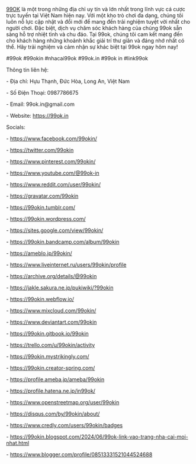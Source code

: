 <p><a href="https://99ok.in">99OK</a> là một trong những địa chỉ uy tín và lớn nhất trong lĩnh vực cá cược trực tuyến tại Việt Nam hiện nay. Với một kho trò chơi đa dạng, chúng tôi luôn nỗ lực cập nhật và đổi mới để mang đến trải nghiệm tuyệt vời nhất cho người chơi. Đặc biệt, dịch vụ chăm sóc khách hàng của chúng 99ok sẵn sàng hỗ trợ nhiệt tình và chu đáo. Tại 99ok, chúng tôi cam kết mang đến cho khách hàng những khoảnh khắc giải trí thư giãn và đáng nhớ nhất có thể. Hãy trải nghiệm và cảm nhận sự khác biệt tại 99ok ngay hôm nay!<p>
<p>#99ok #99okin  #nhacai99ok #99ok.in  #99ok in  #link99ok<p>
<p>Thông tin liên hệ:<p>
<p>- Địa chỉ: Hựu Thạnh, Đức Hòa, Long An, Việt Nam<p>
<p>- Số Điện Thoại: 0987786675<p>
<p>- Email: 99ok.in@gmail.com<p>
<p>- Website: <a href="https://99ok.in">https://99ok.in</a><p>
<p>Socials:<p>
<p>- <a href="https://www.facebook.com/99okin/">https://www.facebook.com/99okin/</a><p>
<p>- <a href="https://twitter.com/99okin">https://twitter.com/99okin</a><p>
<p>- <a href="https://www.pinterest.com/99okin/">https://www.pinterest.com/99okin/</a><p>
<p>- <a href="https://www.youtube.com/@99ok-in">https://www.youtube.com/@99ok-in</a><p>
<p>- <a href="https://www.reddit.com/user/99okin/">https://www.reddit.com/user/99okin/</a><p>
<p>- <a href="https://gravatar.com/99okin">https://gravatar.com/99okin</a><p>
<p>- <a href="https://99okin.tumblr.com/">https://99okin.tumblr.com/</a><p>
<p>- <a href="https://99okin.wordpress.com/">https://99okin.wordpress.com/</a><p>
<p>- <a href="https://sites.google.com/view/99okin/">https://sites.google.com/view/99okin/</a><p>
<p>- <a href="https://99okin.bandcamp.com/album/99okin">https://99okin.bandcamp.com/album/99okin</a><p>
<p>- <a href="https://ameblo.jp/99okin/">https://ameblo.jp/99okin/</a><p>
<p>- <a href="https://www.liveinternet.ru/users/99okin/profile">https://www.liveinternet.ru/users/99okin/profile</a><p>
<p>- <a href="https://archive.org/details/@99okin">https://archive.org/details/@99okin</a><p>
<p>- <a href="https://jakle.sakura.ne.jp/pukiwiki/?99okin">https://jakle.sakura.ne.jp/pukiwiki/?99okin</a><p>
<p>- <a href="https://99okin.webflow.io/">https://99okin.webflow.io/</a><p>
<p>- <a href="https://www.mixcloud.com/99okin/">https://www.mixcloud.com/99okin/</a><p>
<p>- <a href="https://www.deviantart.com/99okin">https://www.deviantart.com/99okin</a><p>
<p>- <a href="https://99okin.gitbook.io/99okin">https://99okin.gitbook.io/99okin</a><p>
<p>- <a href="https://trello.com/u/99okin/activity">https://trello.com/u/99okin/activity</a><p>
<p>- <a href="https://99okin.mystrikingly.com/">https://99okin.mystrikingly.com/</a><p>
<p>- <a href="https://99okin.creator-spring.com/">https://99okin.creator-spring.com/</a><p>
<p>- <a href="https://profile.ameba.jp/ameba/99okin">https://profile.ameba.jp/ameba/99okin</a><p>
<p>- <a href="https://profile.hatena.ne.jp/in99ok/">https://profile.hatena.ne.jp/in99ok/</a><p>
<p>- <a href="https://www.openstreetmap.org/user/99okin">https://www.openstreetmap.org/user/99okin</a><p>
<p>- <a href="https://disqus.com/by/99okin/about/">https://disqus.com/by/99okin/about/</a><p>
<p>- <a href="https://www.credly.com/users/99okin/badges">https://www.credly.com/users/99okin/badges</a><p>
<p>- <a href="https://99okin.blogspot.com/2024/06/99ok-link-vao-trang-nha-cai-moi-nhat.html">https://99okin.blogspot.com/2024/06/99ok-link-vao-trang-nha-cai-moi-nhat.html</a><p>
<p>- <a href="https://www.blogger.com/profile/08513331521044524688">https://www.blogger.com/profile/08513331521044524688</a><p>